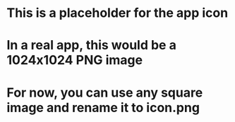 # This is a placeholder for the app icon
# In a real app, this would be a 1024x1024 PNG image
# For now, you can use any square image and rename it to icon.png